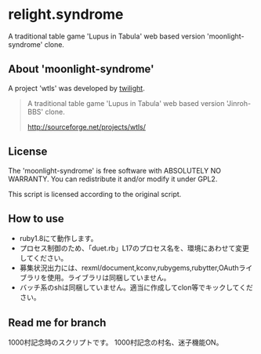 relight.syndrome
===========

A traditional table game 'Lupus in Tabula' web based version 'moonlight-syndrome' clone.


About 'moonlight-syndrome'
----------

A project 'wtls' was developed by [twilight](http://wtl.rdy.jp/d/ "no-fear-of-forking-here").

> A traditional table game 'Lupus in Tabula' web based version 'Jinroh-BBS' clone.
> 
> http://sourceforge.net/projects/wtls/


License
----------

The 'moonlight-syndrome' is free software with ABSOLUTELY NO WARRANTY.
You can redistribute it and/or modify it under GPL2.

This script is licensed according to the original script.


How to use
----------
* ruby1.8にて動作します。
* プロセス制御のため、「duet.rb」L17のプロセス名を、環境にあわせて変更してください。
* 募集状況出力には、rexml/document,kconv,rubygems,rubytter,OAuthライブラリを使用。ライブラリは同梱していません。
* バッチ系のshは同梱していません。適当に作成してclon等でキックしてください。


Read me for branch
----------
1000村記念時のスクリプトです。
1000村記念の村名、迷子機能ON。


<!-- 
Screenshots
-----------


Arbitrary section
-----------------

-->